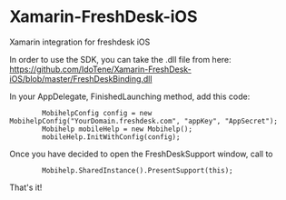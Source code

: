 # Xamarin-FreshDesk-iOS
Xamarin integration for freshdesk iOS

In order to use the SDK, you can take the .dll file from here: https://github.com/IdoTene/Xamarin-FreshDesk-iOS/blob/master/FreshDeskBinding.dll

In your AppDelegate, FinishedLaunching method, add this code:

            MobihelpConfig config = new MobihelpConfig("YourDomain.freshdesk.com", "appKey", "AppSecret");
            Mobihelp mobileHelp = new Mobihelp();
            mobileHelp.InitWithConfig(config);
            
Once you have decided to open the FreshDeskSupport window, call to

            Mobihelp.SharedInstance().PresentSupport(this);

           
That's it!
